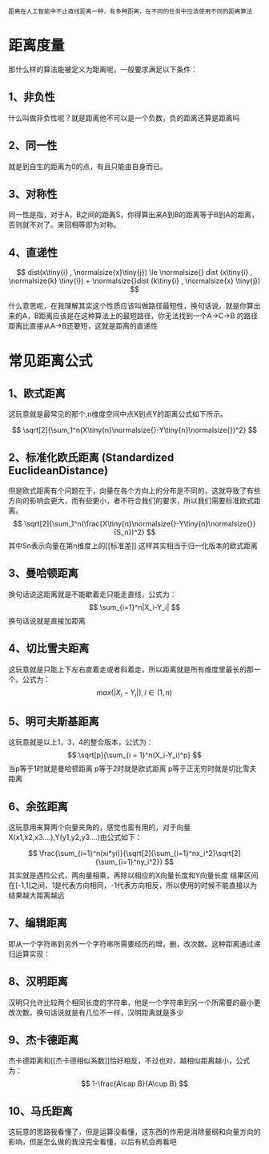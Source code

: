 	距离在人工智能中不止直线距离一种，有多种距离，在不同的任务中应该使用不同的距离算法


# 距离度量

那什么样的算法能被定义为距离呢，一般要求满足以下条件：

## 1、非负性
什么叫做非负性呢？就是距离他不可以是一个负数，负的距离还算是距离吗
## 2、同一性
就是到自生的距离为0的点，有且只能由自身而已。
## 3、对称性
同一性是指，对于A，B之间的距离S，你得算出来A到B的距离等于B到A的距离，否则就不对了。来回相等即为对称。
## 4、直递性
$$
dist(x\tiny{i} , \normalsize{x}\tiny{j}) \le \normalsize{} dist (x\tiny{i} , \normalsize{k} \tiny{i}) + \normalsize{}dist (k\tiny{i} , \normalsize{x} \tiny{j})
$$

什么意思呢，在我理解其实这个性质应该叫做路径最短性，换句话说，就是你算出来的A，B距离应该是在这种算法上的最短路径，你无法找到一个A->C->B 的路径距离比直接从A->B还要短，这就是距离的直递性

# 常见距离公式

## 1、欧式距离

这玩意就是最常见的那个,n维度空间中点X到点Y的距离公式如下所示。

$$
\sqrt[2]{\sum_1^n(X\tiny{n}\normalsize{}-Y\tiny{n}\normalsize{})^2}
$$

## 2、标准化欧氏距离 (Standardized EuclideanDistance)
但是欧式距离有个问题在于，向量在各个方向上的分布是不同的，这就导致了有些方向的影响会更大，而有些更小，者不符合我们的要求，所以我们需要标准欧式距离。
$$
\sqrt[2]{\sum_1^n(\frac{X\tiny{n}\normalsize{}-Y\tiny{n}\normalsize{}}{S_n})^2}
$$
其中Sn表示向量在第n维度上的[[标准差]]
这样其实相当于归一化版本的欧式距离

## 3、曼哈顿距离
换句话说这距离就是不能歇着走只能走直线，公式为：
$$
\sum_{i=1}^n|X_i-Y_i|
$$
换句话说就是直接加距离

## 4、切比雪夫距离
这玩意就是只能上下左右直着走或者斜着走，所以距离就是所有维度里最长的那一个。公式为：
$$
max(|X_i-Y_i|), i \in (1,n)
$$

## 5、明可夫斯基距离
这玩意就是以上1，3，4的整合版本，公式为：
$$
\sqrt[p]{\sum_{i = 1}^n(X_i-Y_i)^p}
$$
当p等于1时就是曼哈顿距离
p等于2时就是欧式距离
p等于正无穷时就是切比雪夫距离

## 6、余弦距离
这玩意用来算两个向量夹角的，感觉也蛮有用的，对于向量X(x1,x2,x3....),Y(y1,y2,y3....)由公式如下：

$$
	\frac{\sum_{i=1}^n(xi*yi)}{\sqrt[2]{\sum_{i=1}^nx_i^2}\sqrt[2]{\sum_{i=1}^ny_i^2}}
$$
其实就是遇险公式，两向量相乘，再除以相应的X向量长度和Y向量长度
结果区间在[-1,1]之间，1是代表方向相同，-1代表方向相反，所以使用的时候不能直接以为结果越大距离越远

## 7、编辑距离

即从一个字符串到另外一个字符串所需要经历的增，删，改次数。这种距离通过递归运算实现：


## 8、汉明距离
汉明只允许比较两个相同长度的字符串，他是一个字符串到另一个所需要的最小更改次数。换句话说就是有几位不一样，汉明距离就是多少

## 9、杰卡德距离
杰卡德距离和[[杰卡德相似系数]]恰好相反，不过也对，越相似距离越小，公式为：
$$
1-\frac{A\cap B}{A\cup B}
$$
## 10、马氏距离
这玩意的思路我看懂了，但是运算没看懂，这东西的作用是消除量纲和向量方向的影响，但是怎么做的我没完全看懂，以后有机会再看吧